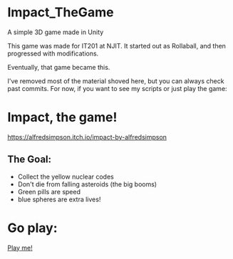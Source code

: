 # Impact_TheGame
A simple 3D game made in Unity

This game was made for IT201 at NJIT. It started out as Rollaball, and then progressed with modifications.

Eventually, that game became this.

I've removed most of the material shoved here, but you can always check past commits. For now, if you want to see my scripts or just play the game:

# Impact, the game!

https://alfredsimpson.itch.io/impact-by-alfredsimpson

## The Goal:
* Collect the yellow nuclear codes
* Don't die from falling asteroids (the big booms)
* Green pills are speed
* blue spheres are extra lives!

# Go play:

<a href="https://alfredsimpson.github.io/Impact_TheGame/">Play me!</a>
